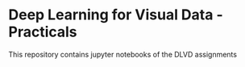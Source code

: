 # Deep Learning for Visual Data - Practicals
This repository contains jupyter notebooks of the DLVD assignments